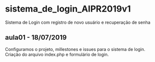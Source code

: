 # sistema_de_login_AIPR2019v1
Sistema de Login com registro de novo usuário e recuperação de senha

## aula01 - 18/07/2019
Configuramos o projeto, millestones e issues para o sistema de login.
Criação do arquivo index.php e formulário de login.
